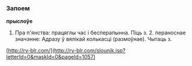 ### Запоем
**прыслоўе**

1. Пра п'янства: працяглы час і бесперапынна. Піць з. 2. пераноснае значэнне: Адразу ў вялікай колькасці (размоўнае). Чытаць з.

<a rel="author">[http://rv-blr.com/](http://rv-blr.com/slounik.jsp?letterId=0&maskId=0&pageId=1057)</a>
